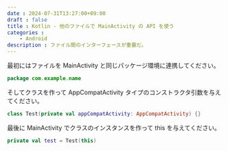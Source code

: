 ```yaml
---
date : 2024-07-31T13:27:00+09:00
draft : false
title : Kotlin - 他のファイルで MainActivity の API を使う
categories :
    - Android
description : ファイル間のインターフェースが重要だ。
---
```


最初にはファイルを MainActivity と同じパッケージ環境に連携してください。

```kotlin
package com.example.name
```

そしてクラスを作って AppCompatActivity タイプのコンストラクタ引数を与えてください。

```kotlin
class Test(private val appCompatActivity: AppCompatActivity) {}
```

最後に MainActivity でクラスのインスタンスを作って this を与えてください。

```kotlin
private val test = Test(this)
```